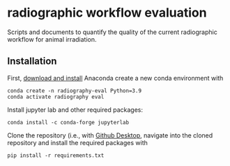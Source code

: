 # radiographic workflow evaluation
Scripts and documents to quantify the quality of the current radiographic workflow for animal irradiation.

## Installation

First, [download and install](https://biapol.github.io/blog/johannes_mueller/anaconda_getting_started/) Anaconda create a new conda environment with

```
conda create -n radiography-eval Python=3.9
conda activate radiography eval
```

Install jupyter lab and other required packages:

```
conda install -c conda-forge jupyterlab
```

Clone the repository (i.e., with [Github Desktop](https://desktop.github.com/), navigate into the cloned repository and install the required packages with 

```
pip install -r requirements.txt
```
